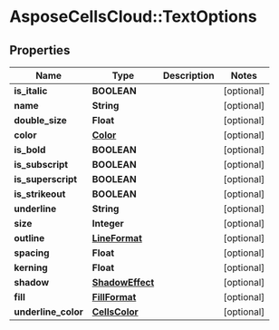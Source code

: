 # AsposeCellsCloud::TextOptions

## Properties
Name | Type | Description | Notes
------------ | ------------- | ------------- | -------------
**is_italic** | **BOOLEAN** |  | [optional] 
**name** | **String** |  | [optional] 
**double_size** | **Float** |  | [optional] 
**color** | [**Color**](Color.md) |  | [optional] 
**is_bold** | **BOOLEAN** |  | [optional] 
**is_subscript** | **BOOLEAN** |  | [optional] 
**is_superscript** | **BOOLEAN** |  | [optional] 
**is_strikeout** | **BOOLEAN** |  | [optional] 
**underline** | **String** |  | [optional] 
**size** | **Integer** |  | [optional] 
**outline** | [**LineFormat**](LineFormat.md) |  | [optional] 
**spacing** | **Float** |  | [optional] 
**kerning** | **Float** |  | [optional] 
**shadow** | [**ShadowEffect**](ShadowEffect.md) |  | [optional] 
**fill** | [**FillFormat**](FillFormat.md) |  | [optional] 
**underline_color** | [**CellsColor**](CellsColor.md) |  | [optional] 


